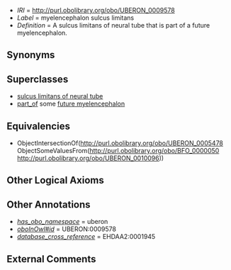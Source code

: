  * *IRI* = http://purl.obolibrary.org/obo/UBERON_0009578
 * *Label* = myelencephalon sulcus limitans
 * *Definition* = A sulcus limitans of neural tube that is part of a future myelencephalon.

## Synonyms


## Superclasses

 * [sulcus limitans of neural tube](../../UBERON/78/UBERON_0005478.md)
 * [part_of](../../BFO/50/BFO_0000050.md) some [future myelencephalon](../../UBERON/96/UBERON_0010096.md)

## Equivalencies

 * ObjectIntersectionOf(<http://purl.obolibrary.org/obo/UBERON_0005478> ObjectSomeValuesFrom(<http://purl.obolibrary.org/obo/BFO_0000050> <http://purl.obolibrary.org/obo/UBERON_0010096>))

## Other Logical Axioms


## Other Annotations

 * *[has_obo_namespace](../../ce/oboInOwl#hasOBONamespace.md)* = uberon
 * *[oboInOwl#id](../../id/oboInOwl#id.md)* = UBERON:0009578
 * *[database_cross_reference](../../ef/oboInOwl#hasDbXref.md)* = EHDAA2:0001945

## External Comments

